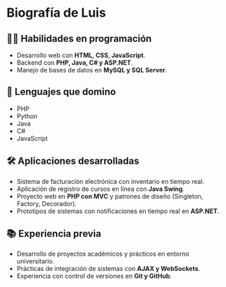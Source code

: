# Biografía de Luis

## 👨‍💻 Habilidades en programación
- Desarrollo web con **HTML, CSS, JavaScript**.
- Backend con **PHP, Java, C# y ASP.NET**.
- Manejo de bases de datos en **MySQL y SQL Server**.

## 🚀 Lenguajes que domino
- PHP
- Python
- Java
- C#
- JavaScript

## 🛠️ Aplicaciones desarrolladas
- Sistema de facturación electrónica con inventario en tiempo real.
- Aplicación de registro de cursos en línea con **Java Swing**.
- Proyecto web en **PHP con MVC** y patrones de diseño (Singleton, Factory, Decorador).
- Prototipos de sistemas con notificaciones en tiempo real en **ASP.NET**.

## 📚 Experiencia previa
- Desarrollo de proyectos académicos y prácticos en entorno universitario.
- Prácticas de integración de sistemas con **AJAX y WebSockets**.
- Experiencia con control de versiones en **Git y GitHub**.
